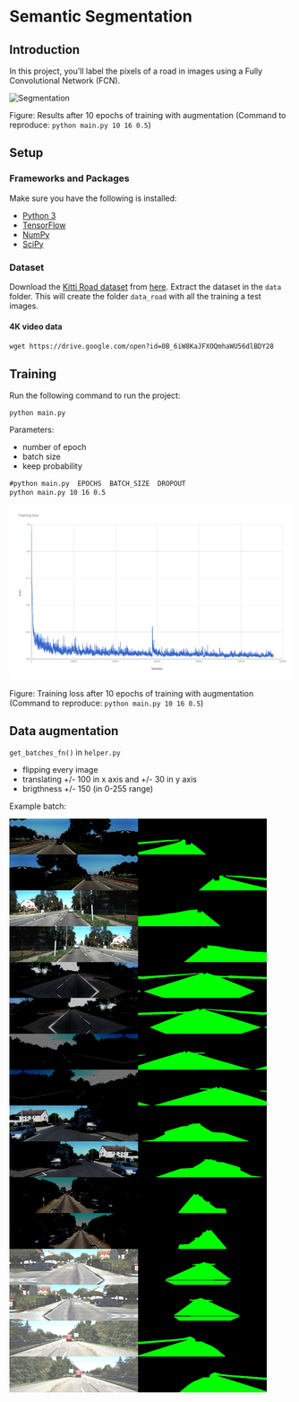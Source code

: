 # Semantic Segmentation
## Introduction
In this project, you'll label the pixels of a road in images using a Fully Convolutional Network (FCN).

![Segmentation](images/1504860116.0556026.gif)

Figure: Results after 10 epochs of training with augmentation (Command to reproduce: `python main.py 10 16 0.5`)

## Setup
### Frameworks and Packages
Make sure you have the following is installed:
 - [Python 3](https://www.python.org/)
 - [TensorFlow](https://www.tensorflow.org/)
 - [NumPy](http://www.numpy.org/)
 - [SciPy](https://www.scipy.org/)

### Dataset
Download the [Kitti Road dataset](http://www.cvlibs.net/datasets/kitti/eval_road.php) from [here](http://www.cvlibs.net/download.php?file=data_road.zip).  Extract the dataset in the `data` folder.  This will create the folder `data_road` with all the training a test images.

#### 4K video data

```
wget https://drive.google.com/open?id=0B_6iW8KaJFXOQmhaWU56dlBDY28
```

## Training

Run the following command to run the project:

```
python main.py
```

Parameters:

- number of epoch
- batch size
- keep probability

```
#python main.py  EPOCHS  BATCH_SIZE  DROPOUT
python main.py 10 16 0.5
```

![Training loss](images/chart.png)

Figure: Training loss after 10 epochs of training with augmentation (Command to reproduce: `python main.py 10 16 0.5`)

## Data augmentation

`get_batches_fn()` in `helper.py`

- flipping every image
- translating +/- 100 in x axis and +/- 30 in y axis
- brigthness +/- 150 (in 0-255 range)

Example batch:

![Example batch](images/batch.jpg)
